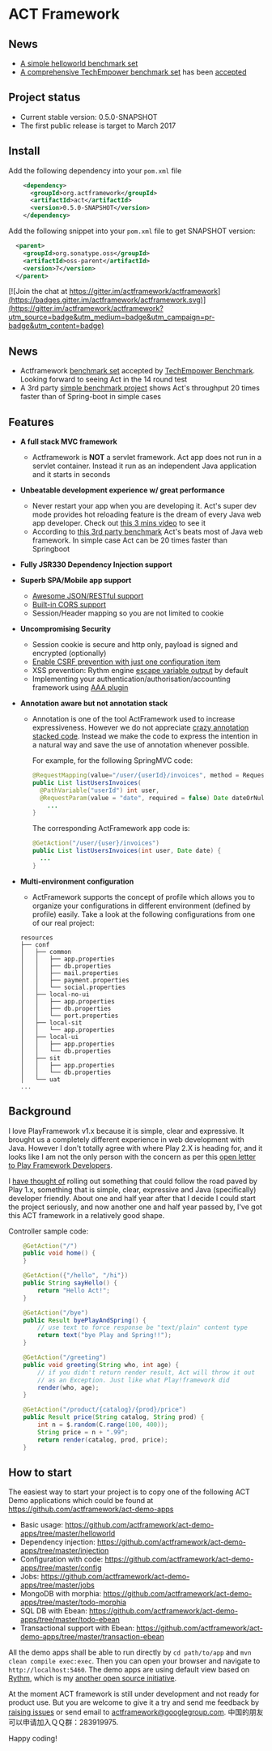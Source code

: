 # ACT Framework

## News

* [A simple helloworld benchmark set](https://github.com/networknt/microservices-framework-benchmark)
* [A comprehensive TechEmpower benchmark set](https://github.com/TechEmpower/FrameworkBenchmarks/tree/master/frameworks/Java/act) has been [accepted](https://github.com/TechEmpower/FrameworkBenchmarks/pull/2525)

## Project status

* Current stable version: 0.5.0-SNAPSHOT
* The first public release is target to March 2017

## Install

Add the following dependency into your `pom.xml` file

```xml
    <dependency>
      <groupId>org.actframework</groupId>
      <artifactId>act</artifactId>
      <version>0.5.0-SNAPSHOT</version>
    </dependency>
```

Add the following snippet into your `pom.xml` file to get SNAPSHOT version:

```xml
  <parent>
    <groupId>org.sonatype.oss</groupId>
    <artifactId>oss-parent</artifactId>
    <version>7</version>
  </parent>
```

[![Join the chat at https://gitter.im/actframework/actframework](https://badges.gitter.im/actframework/actframework.svg)](https://gitter.im/actframework/actframework?utm_source=badge&utm_medium=badge&utm_campaign=pr-badge&utm_content=badge)

## News
* Actframework [benchmark set](https://github.com/TechEmpower/FrameworkBenchmarks/tree/master/frameworks/Java/act) 
accepted by [TechEmpower Benchmark](https://www.techempower.com/benchmarks/). Looking forward to
seeing Act in the 14 round test
* A 3rd party [simple benchmark project](https://github.com/networknt/microservices-framework-benchmark) 
shows Act's throughput 20 times faster than of Spring-boot in simple cases

## Features

* **A full stack MVC framework**
    * Actframework is **NOT** a servlet framework. Act app does not run in a servlet container. Instead
      it run as an independent Java application and it starts in seconds

* **Unbeatable development experience w/ great performance**
    * Never restart your app when you are developing it. Act's super dev mode provides hot reloading
      feature is the dream of every Java web app developer. Check out 
      [this 3 mins video](https://www.youtube.com/watch?v=68Z-jTL6fDg) to see it
    * According to [this 3rd party benchmark](https://github.com/networknt/microservices-framework-benchmark)
      Act's beats most of Java web framework. In simple case Act can be 20 times faster than Springboot

* **Fully JSR330 Dependency Injection support**

* **Superb SPA/Mobile app support**
    * [Awesome JSON/RESTful support](https://www.youtube.com/watch?v=B2RRSzYeo8c&t=4s)
    * [Built-in CORS support](http://actframework.org/doc/configuration.md#cors)
    * Session/Header mapping so you are not limited to cookie

* **Uncompromising Security**
    * Session cookie is secure and http only, payload is signed and encrypted (optionally)
    * [Enable CSRF prevention with just one configuration item](http://actframework.org/doc/configuration.md#csrf)
    * XSS prevention: Rythm engine [escape variable output](http://fiddle.rythmengine.org/#/editor/398e71d927234f13a26bb346376141ce) by default
    * Implementing your authentication/authorisation/accounting framework using [AAA plugin](https://github.com/actframework/act-aaa-plugin)

* **Annotation aware but not annotation stack** 
    * Annotation is one of the tool ActFramework used to increase expressiveness. However 
      we do not appreciate [crazy annotation stacked code](http://annotatiomania.com/). 
      Instead we make the code to express the intention in a natural way and save 
      the use of annotation whenever possible.
      
      For example, for the following SpringMVC code:
      ```java
      @RequestMapping(value="/user/{userId}/invoices", method = RequestMethod.GET)
      public List listUsersInvoices(
        @PathVariable("userId") int user,
        @RequestParam(value = "date", required = false) Date dateOrNull) {
          ...
      }
      ```
      The corresponding ActFramework app code is:
      ```java
      @GetAction("/user/{user}/invoices")
      public List listUsersInvoices(int user, Date date) {
        ...
      }
      ```

* **Multi-environment configuration**
    * ActFramework supports the concept of profile which allows you to organize your configurations 
      in different environment (defined by profile) easily. Take a look at the following 
      configurations from one of our real project:
    
    ```text
    resources
    ├── conf
    │   ├── common
    │   │   ├── app.properties
    │   │   ├── db.properties
    │   │   ├── mail.properties
    │   │   ├── payment.properties
    │   │   └── social.properties
    │   ├── local-no-ui
    │   │   ├── app.properties
    │   │   ├── db.properties
    │   │   └── port.properties
    │   ├── local-sit
    │   │   └── app.properties
    │   ├── local-ui
    │   │   ├── app.properties
    │   │   └── db.properties
    │   ├── sit
    │   │   ├── app.properties
    │   │   └── db.properties
    │   └── uat
    ...
    ```

## Background

I love PlayFramework v1.x because it is simple, clear and expressive. It brought us a completely different experience in web development with Java. However I don't totally agree with where Play 2.X is heading for, and it looks like I am not the only person with the concern as per this [open letter to Play Framework Developers](https://groups.google.com/d/msg/play-framework/AcZs8GXNWUc/IanbqC-c-MkJ). 

I [have thought of](http://software-lgl.blogspot.com.au/2012/12/thinking-about-creating-new-java-web.html) rolling out something that could follow the road paved by Play 1.x, something that is simple, clear, expressive and Java (specifically) developer friendly. About one and half year after that I decide I could start the project seriously, and now another one and half year passed by, I've got this ACT framework in a relatively good shape.

Controller sample code:

```java
    @GetAction("/")
    public void home() {
    }

    @GetAction({"/hello", "/hi"})
    public String sayHello() {
        return "Hello Act!";
    }

    @GetAction("/bye")
    public Result byePlayAndSpring() {
        // use text to force response be "text/plain" content type
        return text("bye Play and Spring!!");
    }

    @GetAction("/greeting")
    public void greeting(String who, int age) {
        // if you didn't return render result, Act will throw it out 
        // as an Exception. Just like what Play!framework did 
        render(who, age);
    }

    @GetAction("/product/{catalog}/{prod}/price")
    public Result price(String catalog, String prod) {
        int n = $.random(C.range(100, 400));
        String price = n + ".99";
        return render(catalog, prod, price);
    }
```

## How to start

The easiest way to start your project is to copy one of the following ACT Demo applications which could be found at https://github.com/actframework/act-demo-apps

* Basic usage: https://github.com/actframework/act-demo-apps/tree/master/helloworld
* Dependency injection: https://github.com/actframework/act-demo-apps/tree/master/injection
* Configuration with code: https://github.com/actframework/act-demo-apps/tree/master/config
* Jobs: https://github.com/actframework/act-demo-apps/tree/master/jobs
* MongoDB with morphia: https://github.com/actframework/act-demo-apps/tree/master/todo-morphia
* SQL DB with Ebean: https://github.com/actframework/act-demo-apps/tree/master/todo-ebean
* Transactional support with Ebean: https://github.com/actframework/act-demo-apps/tree/master/transaction-ebean

All the demo apps shall be able to run directly by `cd path/to/app` and `mvn clean compile exec:exec`. Then you can open your browser and navigate to `http://localhost:5460`. The demo apps are using default view based on [Rythm](http://rythmengine.org), which is my [another open source initiative](http://github.com/greenlaw110/rythm).

At the moment ACT framework is still under development and not ready for product use. But you are welcome to give it a try and send me feedback by [raising issues](/actframework/actframework/issues) or send email to actframework@googlegroup.com. 中国的朋友可以申请加入ＱＱ群：283919975.

Happy coding!
